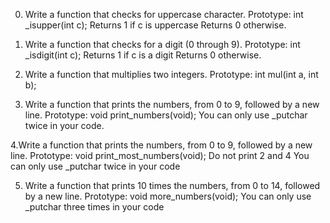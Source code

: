0. Write a function that checks for uppercase character. Prototype: int _isupper(int c); Returns 1 if c is uppercase Returns 0 otherwise.

1. Write a function that checks for a digit (0 through 9). Prototype: int _isdigit(int c); Returns 1 if c is a digit Returns 0 otherwise.

2. Write a function that multiplies two integers. Prototype: int mul(int a, int b);

3. Write a function that prints the numbers, from 0 to 9, followed by a new line. Prototype: void print_numbers(void); You can only use _putchar twice in your code.

4.Write a function that prints the numbers, from 0 to 9, followed by a new line. Prototype: void print_most_numbers(void); Do not print 2 and 4 You can only use _putchar twice in your code

5. Write a function that prints 10 times the numbers, from 0 to 14, followed by a new line. Prototype: void more_numbers(void); You can only use _putchar three times in your code  
